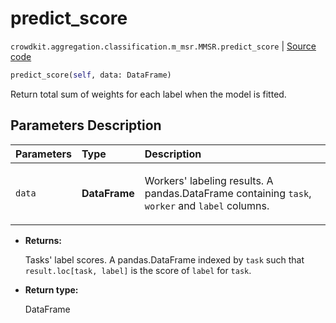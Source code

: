 # predict_score
`crowdkit.aggregation.classification.m_msr.MMSR.predict_score` | [Source code](https://github.com/Toloka/crowd-kit/blob/v1.2.0/crowdkit/aggregation/classification/m_msr.py#L126)

```python
predict_score(self, data: DataFrame)
```

Return total sum of weights for each label when the model is fitted.

## Parameters Description

| Parameters | Type | Description |
| :----------| :----| :-----------|
`data`|**DataFrame**|<p>Workers&#x27; labeling results. A pandas.DataFrame containing `task`, `worker` and `label` columns.</p>

* **Returns:**

  Tasks' label scores.
A pandas.DataFrame indexed by `task` such that `result.loc[task, label]`
is the score of `label` for `task`.

* **Return type:**

  DataFrame
